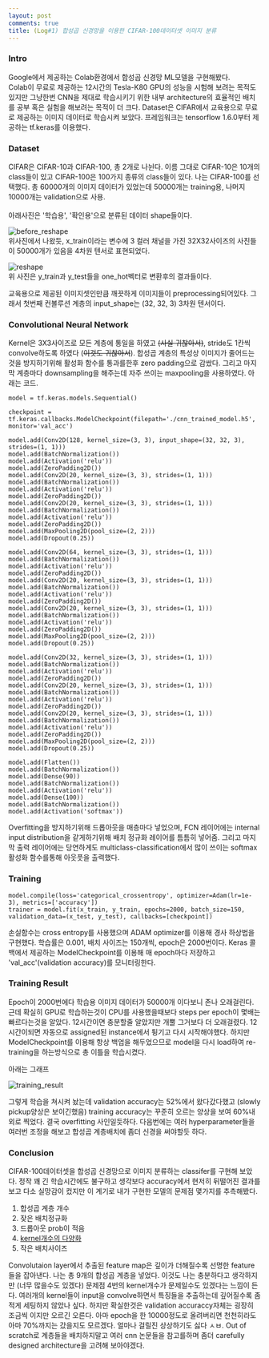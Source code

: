 ```yaml
---
layout: post
comments: true
title: (Log#1) 합성곱 신경망을 이용한 CIFAR-100데이터셋 이미지 분류
---
```


### Intro
Google에서 제공하는 Colab환경에서 합성곱 신경망 ML모델을 구현해봤다.<br> Colab이 무료로 제공하는 12시간의 Tesla-K80 GPU의 성능을 시험해 보려는 목적도 있지만 그냥한번 CNN을 제대로 학습시키기 위한 내부 architecture의 효율적인 배치를 공부 혹은 실험을 해보려는 목적이 더 크다. 
Dataset은 CIFAR에서 교육용으로 무료로 제공하는 이미지 데이터로 학습시켜 보았다. 프레임워크는 tensorflow 1.6.0부터 제공하는 tf.keras를 이용했다.

### Dataset
CIFAR은 CIFAR-10과 CIFAR-100, 총 2개로 나뉜다. 이름 그대로 CIFAR-10은 10개의 class들이 있고 CIFAR-100은 100가지 종류의 class들이 있다. 나는 CIFAR-100를 선택했다.
총 60000개의 이미지 데이터가 있었는데 50000개는 training용, 나머지 10000개는 validation으로 사용.
<br><br>
아래사진은 '학습용', '확인용'으로 분류된 데이터 shape들이다. 

![before_reshape](https://i.imgur.com/UeCFZvd.png)
<br>
위사진에서 나왔듯, x_train이라는 변수에 3 컬러 채널을 가진 32X32사이즈의 사진들이 50000개가 있음을 4차원 텐서로 표현되었다.



![reshape](https://i.imgur.com/nH8FVFI.png)
<br>
위 사진은 y_train과 y_test들을 one_hot벡터로 변환후의 결과들이다.

교육용으로 제공된 이미지셋인만큼 깨끗하게 이미지들이 preprocessing되어있다. 그래서 첫번째 컨볼루션 계층의 input_shape는 (32, 32, 3) 3차원 텐서이다. 

### Convolutional Neural Network

Kernel은 3X3사이즈로 모든 계층에 통일을 하였고 <s>(사실 귀찮아서)</s>, stride도 1칸씩 convolve하도록 하였다 (<s>이것도 귀찮아서</s>). 합성곱 계층의 특성상 이미지가 줄어드는것을 방지하기위해 활성화 함수를 통과를한후 zero padding으로 감쌌다. 그리고 마지막 계층마다 downsampling을 해주는데 자주 쓰이는 maxpooling을 사용하였다. 
아래는 코드.

```
model = tf.keras.models.Sequential()

checkpoint = tf.keras.callbacks.ModelCheckpoint(filepath='./cnn_trained_model.h5', monitor='val_acc')

model.add(Conv2D(128, kernel_size=(3, 3), input_shape=(32, 32, 3), strides=(1, 1)))
model.add(BatchNormalization())
model.add(Activation('relu'))
model.add(ZeroPadding2D())
model.add(Conv2D(20, kernel_size=(3, 3), strides=(1, 1)))
model.add(BatchNormalization())
model.add(Activation('relu'))
model.add(ZeroPadding2D())
model.add(Conv2D(20, kernel_size=(3, 3), strides=(1, 1)))
model.add(BatchNormalization())
model.add(Activation('relu'))
model.add(ZeroPadding2D())
model.add(MaxPooling2D(pool_size=(2, 2)))
model.add(Dropout(0.25))

model.add(Conv2D(64, kernel_size=(3, 3), strides=(1, 1)))
model.add(BatchNormalization())
model.add(Activation('relu'))
model.add(ZeroPadding2D())
model.add(Conv2D(20, kernel_size=(3, 3), strides=(1, 1)))
model.add(BatchNormalization())
model.add(Activation('relu'))
model.add(ZeroPadding2D())
model.add(Conv2D(20, kernel_size=(3, 3), strides=(1, 1)))
model.add(BatchNormalization())
model.add(Activation('relu'))
model.add(ZeroPadding2D())
model.add(MaxPooling2D(pool_size=(2, 2)))
model.add(Dropout(0.25))

model.add(Conv2D(32, kernel_size=(3, 3), strides=(1, 1)))
model.add(BatchNormalization())
model.add(Activation('relu'))
model.add(ZeroPadding2D())
model.add(Conv2D(20, kernel_size=(3, 3), strides=(1, 1)))
model.add(BatchNormalization())
model.add(Activation('relu'))
model.add(ZeroPadding2D())
model.add(Conv2D(20, kernel_size=(3, 3), strides=(1, 1)))
model.add(BatchNormalization())
model.add(Activation('relu'))
model.add(ZeroPadding2D())
model.add(MaxPooling2D(pool_size=(2, 2)))
model.add(Dropout(0.25))

model.add(Flatten())
model.add(BatchNormalization())
model.add(Dense(90))
model.add(BatchNormalization())
model.add(Activation('relu'))
model.add(Dense(100))
model.add(BatchNormalization())
model.add(Activation('softmax'))
```
Overfitting을 방지하기위해 드롭아웃을 매층마다 넣었으며, FCN 레이어에는 internal input distribution을 같게하기위해 배치 정규화 레이어를 틈틈히 넣어줌. 그리고 마지막 출력 레이어에는 당연하게도 multiclass-classification에서 많이 쓰이는 softmax 활성화 함수를통해 아웃풋을 출력했다.

### Training
```
model.compile(loss='categorical_crossentropy', optimizer=Adam(lr=1e-3), metrics=['accuracy'])
trainer = model.fit(x_train, y_train, epochs=2000, batch_size=150, validation_data=(x_test, y_test), callbacks=[checkpoint])
```
손실함수는 cross entropy를 사용했으며 ADAM optimizer를 이용해 경사 하상법을 구현했다.
학습률은 0.001, 배치 사이즈는 150개씩, epoch은 2000번이다. Keras 콜백에서 제공하는 ModelCheckpoint를 이용해 매 epoch마다 저장하고 'val_acc'(validation accuracy)를 모니터링한다. 

### Training Result

Epoch이 2000번에다 학습용 이미지 데이터가 50000개 이다보니 존나 오래걸린다. 
근데 확실히 GPU로 학습하는것이 CPU를 사용했을때보다 steps per epoch이 몇배는 빠르다는것을 알았다. 
12시간이면 충분할줄 알았지만 개뿔 그거보다 더 오래걸렸다. 12시간이되면 자동으로 assigned된 instance에서 튕기고 다시 시작해야했다. 하지만 ModelCheckpoint를 이용해 항상 백업을 해두었으므로 model을 다시 load하여 re-training을 하는방식으로 총 이틀을 학습시켰다. 

아래는 그래프

![training_result](https://github.com/dongyukang/dongyukang.github.io/blob/master/images/cnn_cifar_train_result.png?raw=true)

그렇게 학습을 쳐시켜 놨는데 validation accuracy는 52%에서 왔다갔다했고 (slowly pickup양상은 보이긴했음) training accuracy는 꾸준히 오르는 양상을 보여 60%내외로 찍었다. 결국 overfitting 사인일듯하다. 다음번에는 여러 hyperparameter들을 여러번 조정을 해보고 합성곱 계층배치에 좀더 신경을 써야할듯 하다.

### Conclusion

CIFAR-100데이터셋을 합성곱 신경망으로 이미지 분류하는 classifer를 구현해 보았다. 정작 꽤 긴 학습시간에도 불구하고 생각보다 accuracy에서 현저히 뒤떨어진 결과를 보고 다소 실망감이 컸지만 이 계기로 내가 구현한 모델의 문제점 몇가지를 추측해봤다. 

1. 합성곱 계층 개수
2. 잦은 배치정규화
3. 드롭아웃 prob이 적음
4. <u>kernel개수의 다양화</u>
5. 작은 배치사이즈

Convolutaion layer에서 추출된 feature map은 깊이가 더해질수록 선명한 feature들을 잡아낸다. 
나는 총 9개의 합성곱 계층을 넣었다. 이것도 나는 충분하다고 생각하지만 (너무 많을수도 있겠다) 문제점 4번의 kernel개수가 문제일수도 있겠다는 느낌이 든다. 여러개의 kernel들이 input을 convolve하면서 특징들을 추출하는데 깊어질수록 좀 적게 세팅하지 않았나 싶다. 하지만 확실한것은 validation accuraccy자체는 굉장히 조금씩 이지만 오르긴 오른다. 아마 epoch을 한 10000정도로 올려버리면 천천히라도 아마 70%까지는 갔을지도 모르겠다. 얼마나 걸릴진 상상하기도 싫다 ㅅㅂ. Out of scratch로 계층들을 배치하지말고 여러 cnn 논문들을 참고를하며 좀더 carefully designed architecture을 고려해 보아야겠다.    





